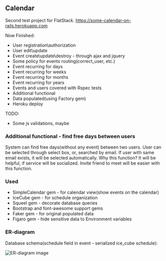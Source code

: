## Calendar

Second test project for FlatStack.
https://some-calendar-on-rails.herokuapp.com


Now Finished:

- User registration\authorization
- User edit\update
- Event create\update\destroy - through ajax and jquery
- Some policy for events routing(correct_user, etc.)
- Event recurring for days
- Event recurring for weeks
- Event recurring for months
- Event recurring for years
- Events and users covered with Rspec tests
- Additional functional
- Data populated(using Factory gem)
- Heroku deploy

TODO:

- Some js validations, maybe

### Additional functional - find free days between users

System can find free days(without any event) between two users. User can be selected through select box, or, searched by email. 
If user with same email exists, it will be selected automatically. Why this function? It will be helpful, if service will be socialized.
Invite friend to meet will be easier with this function. 

### Used

- SimpleCalendar gem - for calendar view(show events on the calendar)
- IceCube gem - for schedule organization
- Squeel gem - decorate database queries
- Bootstrap and font-awesome support gems
- Faker gem - for original populated data
- Figaro gem - hide sensitive data to Environment variables

### ER-diagram

Database schema(schedule field in event - serialized ice_cube schedule):

![ER-diagram image](https://res.cloudinary.com/djfhtqjzs/image/upload/v1474139508/Calendar_wgohe6.png)